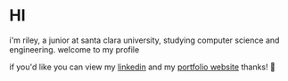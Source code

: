 # HI

i'm riley, a junior at santa clara university, studying computer science and engineering. welcome to my profile

if you'd like you can view my [linkedin](https://www.linkedin.com/in/rileyguioguio/) and my [portfolio website](https://yelir4.github.io/)
thanks! 🙂
<!--
**yelir4/yelir4** is a ✨ _special_ ✨ repository because its `README.md` (this file) appears on your GitHub profile.

Here are some ideas to get you started:

- 🔭 I’m currently working on ...
- 🌱 I’m currently learning ...
- 👯 I’m looking to collaborate on ...
- 🤔 I’m looking for help with ...
- 💬 Ask me about ...
- 📫 How to reach me: ...
- 😄 Pronouns: ...
- ⚡ Fun fact: ...
-->
